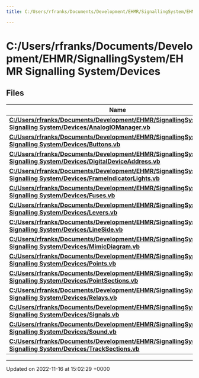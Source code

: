 ```yaml
---
title: C:/Users/rfranks/Documents/Development/EHMR/SignallingSystem/EHMR Signalling System/Devices

---
```


# C:/Users/rfranks/Documents/Development/EHMR/SignallingSystem/EHMR Signalling System/Devices



## Files

| Name           |
| -------------- |
| **[C:/Users/rfranks/Documents/Development/EHMR/SignallingSystem/EHMR Signalling System/Devices/AnalogIOManager.vb](/SignallingSystem-doc/vb/Files/AnalogIOManager_8vb/#file-analogiomanager.vb)**  |
| **[C:/Users/rfranks/Documents/Development/EHMR/SignallingSystem/EHMR Signalling System/Devices/Buttons.vb](/SignallingSystem-doc/vb/Files/Buttons_8vb/#file-buttons.vb)**  |
| **[C:/Users/rfranks/Documents/Development/EHMR/SignallingSystem/EHMR Signalling System/Devices/DigitalDeviceAddress.vb](/SignallingSystem-doc/vb/Files/DigitalDeviceAddress_8vb/#file-digitaldeviceaddress.vb)**  |
| **[C:/Users/rfranks/Documents/Development/EHMR/SignallingSystem/EHMR Signalling System/Devices/FrameIndicatorLights.vb](/SignallingSystem-doc/vb/Files/FrameIndicatorLights_8vb/#file-frameindicatorlights.vb)**  |
| **[C:/Users/rfranks/Documents/Development/EHMR/SignallingSystem/EHMR Signalling System/Devices/Fuses.vb](/SignallingSystem-doc/vb/Files/Fuses_8vb/#file-fuses.vb)**  |
| **[C:/Users/rfranks/Documents/Development/EHMR/SignallingSystem/EHMR Signalling System/Devices/Levers.vb](/SignallingSystem-doc/vb/Files/Levers_8vb/#file-levers.vb)**  |
| **[C:/Users/rfranks/Documents/Development/EHMR/SignallingSystem/EHMR Signalling System/Devices/LineSide.vb](/SignallingSystem-doc/vb/Files/LineSide_8vb/#file-lineside.vb)**  |
| **[C:/Users/rfranks/Documents/Development/EHMR/SignallingSystem/EHMR Signalling System/Devices/MimicDiagram.vb](/SignallingSystem-doc/vb/Files/MimicDiagram_8vb/#file-mimicdiagram.vb)**  |
| **[C:/Users/rfranks/Documents/Development/EHMR/SignallingSystem/EHMR Signalling System/Devices/Points.vb](/SignallingSystem-doc/vb/Files/Points_8vb/#file-points.vb)**  |
| **[C:/Users/rfranks/Documents/Development/EHMR/SignallingSystem/EHMR Signalling System/Devices/PointSections.vb](/SignallingSystem-doc/vb/Files/PointSections_8vb/#file-pointsections.vb)**  |
| **[C:/Users/rfranks/Documents/Development/EHMR/SignallingSystem/EHMR Signalling System/Devices/Relays.vb](/SignallingSystem-doc/vb/Files/Relays_8vb/#file-relays.vb)**  |
| **[C:/Users/rfranks/Documents/Development/EHMR/SignallingSystem/EHMR Signalling System/Devices/Signals.vb](/SignallingSystem-doc/vb/Files/Signals_8vb/#file-signals.vb)**  |
| **[C:/Users/rfranks/Documents/Development/EHMR/SignallingSystem/EHMR Signalling System/Devices/Sound.vb](/SignallingSystem-doc/vb/Files/Sound_8vb/#file-sound.vb)**  |
| **[C:/Users/rfranks/Documents/Development/EHMR/SignallingSystem/EHMR Signalling System/Devices/TrackSections.vb](/SignallingSystem-doc/vb/Files/TrackSections_8vb/#file-tracksections.vb)**  |






-------------------------------

Updated on 2022-11-16 at 15:02:29 +0000

